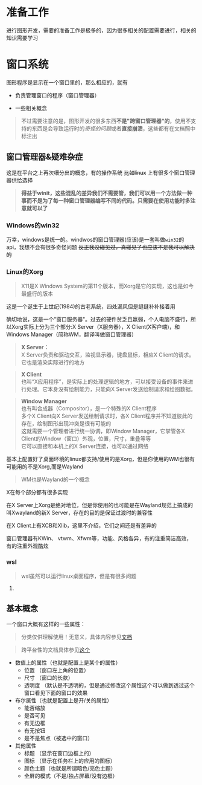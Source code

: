 # 准备工作

进行图形开发，需要的准备工作是极多的，因为很多相关的配置需要进行，相关的知识需要学习

# 窗口系统


图形程序是显示在一个窗口里的，那么相应的，就有

* 负责管理窗口的程序（窗口管理器）

* 一些相关概念

> 不过需要注意的是，图形开发的很多东西**不是"跨窗口管理器"的**，使用不支持的东西是会导致运行时的*奇怪的问题*或者**直接崩溃**，这些都有在文档照中标注出

## 窗口管理器&疑难杂症

这是在平台之上再次细分出的概念，有的操作系统 ~~比如linux~~ 上有很多个窗口管理器供给选择

> **得益于winit，这些混乱的差异我们不需要管，我们可以用一个方法做一种事而不是为了每一种窗口管理器编写不同的代码。只需要在使用功能时多注意就可以了**

### Windows的win32

万幸，windows是统一的。windwos的窗口管理器(应该)是一套叫做`win32`的api，我想不会有很多奇怪问题 ~~反正我没碰见过，真碰见了也应该不是我可以解决的~~

### Linux的Xorg

> X11是X Windows System的第11个版本，而Xorg是它的实现，这也是如今最盛行的版本

这是一个诞生于上世纪(1984)的古老系统，四处漏风但是缝缝补补接着用

确切地说，这是一个"窗口服务器"。过去的硬件贫乏且羸弱，个人电脑不盛行，所以Xorg实际上分为三个部分:X Server（X服务器），X Client(X客户端)，和Windows Manager（简称WM，翻译叫做窗口管理器）

> **X Server：**<br>
> X Server负责和驱动交互，监视显示器，键盘鼠标，相应X Client的请求。它也是渲染实际进行的地方

> **X Client**<br>
> 也叫“X应用程序”，是实际上的处理逻辑的地方，可以接受设备的事件来进行处理。它本身没有绘制能力，只能向X Server发送绘制请求和绘图数据。

> **Window Manager**<br>
> 也有叫合成器（Compositor），是一个特殊的X Client程序<br>
> 多个X Client向X Server发送绘制请求时，各X Client程序并不知道彼此的存在，绘制图形出现冲突是很有可能的<br>
> 这就需要一个管理者进行统一协调，即Window Manager，它掌管各X Client的Window（窗口）外观，位置，尺寸，重叠等等<br>
> 它可以直接和本机上的X Server连接，也可以通过网络

基本上配置好了桌面环境的linux都支持/使用的是Xorg，但是你使用的WM也很有可能用的不是Xorg,而是Wayland<br>
> WM也是Wayland的一个概念

X在每个部分都有很多实现

在X Server上Xorg是绝对地位，但是你使用的也可能是在Wayland规范上搞成的叫Xwayland的新X Server，存在的目的是保证过渡时的兼容性

在X Client上有XCB和Xlib，这里不介绍，它们之间还是有差异的

窗口管理器有KWin、 vtwm、Xfwm等，功能、风格各异，有的注重简洁高效，有的注重外观酷炫

### wsl

> wsl虽然可以运行linux桌面程序，但是有很多问题

1. 

## 基本概念

一个窗口大概有这样的一些属性：

> 分类仅供理解使用！无意义，具体内容参见[文档](https://docs.rs/winit/latest/winit/window/struct.WindowAttributes.html)</br>

> 跨平台性的文档具体参见[这个](https://docs.rs/winit/latest/winit/window/struct.WindowBuilder.html)

- 数值上的属性（也就是配置上是某个的属性）
    - 位置 （窗口左上角的位置）
    - 尺寸 （窗口的长款）   
    - 透明度 （默认是不透明的，但是通过修改这个属性这个可以做到透过这个窗口看见下面的窗口的效果    
- 布尔属性（也就是配置上是开/关的属性）
    - 能否缩放
    - 是否可见
    - 有无边框
    - 有无按钮
    - 是不是焦点（被选中的窗口）
- 其他属性
    - 标题 （显示在窗口边框上的）
    - 图标 （显示在任务栏上的应用的图标）
    - 颜色主题（也就是所谓暗色/亮色主题）
    - 全屏的模式（不是/独占屏幕/没有边框）
